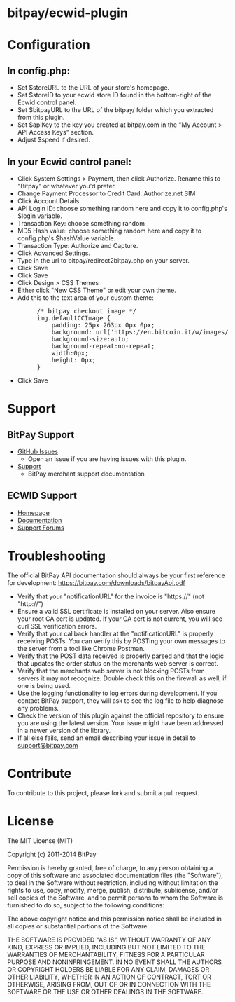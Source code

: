 bitpay/ecwid-plugin
===================

# Configuration

## In config.php:
- Set $storeURL to the URL of your store's homepage.
- Set $storeID to your ecwid store ID found in the bottom-right of the Ecwid control panel.
- Set $bitpayURL to the URL of the bitpay/ folder which you extracted from this plugin.
- Set $apiKey to the key you created at bitpay.com in the "My Account > API Access Keys" section.
- Adjust $speed if desired.
	
## In your Ecwid control panel:
- Click System Settings > Payment, then click Authorize.  Rename this to "Bitpay" or whatever you'd prefer.  
- Change Payment Processor to Credit Card: Authorize.net SIM
- Click Account Details
- API Login ID: choose something random here and copy it to config.php's $login variable.
- Transaction Key: choose something random
- MD5 Hash value: choose something random here and copy it to config.php's $hashValue variable.
- Transaction Type: Authorize and Capture.
- Click Advanced Settings.
- Type in the url to bitpay/redirect2bitpay.php on your server.
- Click Save
- Click Save 
- Click Design > CSS Themes
- Either click "New CSS Theme" or edit your own theme.
- Add this to the text area of your custom theme:
<pre>
		/* bitpay checkout image */
		img.defaultCCImage {
			padding: 25px 263px 0px 0px; 
			background: url('https://en.bitcoin.it/w/images/en/2/29/BC_Logo_.png'); 
			background-size:auto; 
			background-repeat:no-repeat;
			width:0px; 
			height: 0px;
		}
</pre>
- Click Save

# Support

## BitPay Support

* [GitHub Issues](https://github.com/bitpay/ecwid-plugin/issues)
  * Open an issue if you are having issues with this plugin.
* [Support](https://support.bitpay.com)
  * BitPay merchant support documentation

## ECWID Support

* [Homepage](http://www.ecwid.com/)
* [Documentation](http://kb.ecwid.com/w/page/25285101/Product%20API)
* [Support Forums](http://www.ecwid.com/forums/)

# Troubleshooting

The official BitPay API documentation should always be your first reference for development: https://bitpay.com/downloads/bitpayApi.pdf

- Verify that your "notificationURL" for the invoice is "https://" (not "http://")
- Ensure a valid SSL certificate is installed on your server. Also ensure your root CA cert is updated. If your CA cert is not current, you will see curl SSL verification errors.
- Verify that your callback handler at the "notificationURL" is properly receiving POSTs. You can verify this by POSTing your own messages to the server from a tool like Chrome Postman.
- Verify that the POST data received is properly parsed and that the logic that updates the order status on the merchants web server is correct.
- Verify that the merchants web server is not blocking POSTs from servers it may not recognize. Double check this on the firewall as well, if one is being used.
- Use the logging functionality to log errors during development. If you contact BitPay support, they will ask to see the log file to help diagnose any problems.
- Check the version of this plugin against the official repository to ensure you are using the latest version. Your issue might have been addressed in a newer version of the library.
- If all else fails, send an email describing your issue in detail to support@bitpay.com

# Contribute

To contribute to this project, please fork and submit a pull request.

# License

The MIT License (MIT)

Copyright (c) 2011-2014 BitPay

Permission is hereby granted, free of charge, to any person obtaining a copy
of this software and associated documentation files (the "Software"), to deal
in the Software without restriction, including without limitation the rights
to use, copy, modify, merge, publish, distribute, sublicense, and/or sell
copies of the Software, and to permit persons to whom the Software is
furnished to do so, subject to the following conditions:

The above copyright notice and this permission notice shall be included in
all copies or substantial portions of the Software.

THE SOFTWARE IS PROVIDED "AS IS", WITHOUT WARRANTY OF ANY KIND, EXPRESS OR
IMPLIED, INCLUDING BUT NOT LIMITED TO THE WARRANTIES OF MERCHANTABILITY,
FITNESS FOR A PARTICULAR PURPOSE AND NONINFRINGEMENT. IN NO EVENT SHALL THE
AUTHORS OR COPYRIGHT HOLDERS BE LIABLE FOR ANY CLAIM, DAMAGES OR OTHER
LIABILITY, WHETHER IN AN ACTION OF CONTRACT, TORT OR OTHERWISE, ARISING FROM,
OUT OF OR IN CONNECTION WITH THE SOFTWARE OR THE USE OR OTHER DEALINGS IN
THE SOFTWARE.